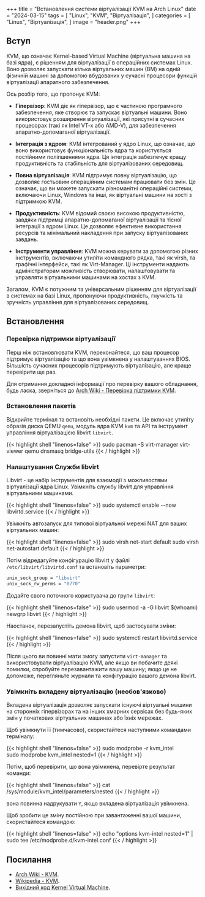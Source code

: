 +++
title = "Встановлення системи віртуалізації KVM на Arch Linux"
date = "2024-03-15"
tags = [
    "Linux",
    "KVM",
    "Віртуалізація",
]
categories = [
    "Linux",
    "Віртуалізація",
]
image = "header.png"
+++

## Вступ

KVM, що означає Kernel-based Virtual Machine (віртуальна машина на базі ядра), є рішенням для віртуалізації в операційних системах Linux. Воно дозволяє запускати кілька віртуальних машин (ВМ) на одній фізичній машині за допомогою вбудованих у сучасні процесори функцій віртуалізації апаратного забезпечення.

Ось розбір того, що пропонує KVM:

- **Гіпервізор**: KVM діє як гіпервізор, що є частиною програмного забезпечення, яке створює та запускає віртуальні машини. Воно використовує розширення віртуалізації, які присутні в сучасних процесорах (такі як Intel VT-x або AMD-V), для забезпечення апаратно-допомаганої віртуалізації.

- **Інтеграція з ядром**: KVM інтегрований у ядро Linux, що означає, що воно використовує функціональність ядра та користується постійними поліпшеннями ядра. Ця інтеграція забезпечує кращу продуктивність та стабільність для віртуалізованих середовищ.

- **Повна віртуалізація**: KVM підтримує повну віртуалізацію, що дозволяє гостьовим операційним системам працювати без змін. Це означає, що ви можете запускати різноманітні операційні системи, включаючи Linux, Windows та інші, як віртуальні машини на хості з підтримкою KVM.

- **Продуктивність**: KVM відомий своєю високою продуктивністю, завдяки підтримці апаратно-допомаганої віртуалізації та тісної інтеграції з ядром Linux. Це дозволяє ефективне використання ресурсів та мінімальний накладення при запуску віртуалізованих завдань.

- **Інструменти управління**: KVM можна керувати за допомогою різних інструментів, включаючи утиліти командного рядка, такі як virsh, та графічні інтерфейси, такі як Virt-Manager. Ці інструменти надають адміністраторам можливість створювати, налаштовувати та управляти віртуальними машинами на хостах з KVM.

Загалом, KVM є потужним та універсальним рішенням для віртуалізації в системах на базі Linux, пропонуючи продуктивність, гнучкість та зручність управління для віртуалізованих середовищ.

## Встановлення

### Перевірка підтримки віртуалізації

Перш ніж встановлювати KVM, переконайтеся, що ваш процесор підтримує віртуалізацію та що вона увімкнена у налаштуваннях BIOS. Більшість сучасних процесорів підтримують віртуалізацію, але краще перевірити ще раз.

Для отримання докладної інформації про перевірку вашого обладнання, будь ласка, зверніться до [Arch Wiki - Перевірка підтримки KVM](https://wiki.archlinux.org/title/KVM#Checking_support_for_KVM).

### Встановлення пакетів

Відкрийте термінал та встановіть необхідні пакети. Це включає утиліту образів диска QEMU `qemu`, модуль ядра KVM `kvm` та API та інструмент управління віртуалізацією libvirt `libvirt`.

{{< highlight shell "linenos=false" >}}
sudo pacman -S virt-manager virt-viewer qemu dnsmasq bridge-utils
{{< / highlight >}}

### Налаштування Служби libvirt

Libvirt - це набір інструментів для взаємодії з можливостями віртуалізації ядра Linux. Увімкніть службу libvirt для управління віртуальними машинами.

{{< highlight shell "linenos=false" >}}
sudo systemctl enable --now libvirtd.service
{{< / highlight >}}

Увімкніть автозапуск для типової віртуальної мережі NAT для ваших віртуальних машин:

{{< highlight shell "linenos=false" >}}
sudo virsh net-start default
sudo virsh net-autostart default
{{< / highlight >}}

Потім відредагуйте конфігурацію libvirt у файлі `/etc/libvirt/libvirtd.conf` та встановіть параметри:

```bash
unix_sock_group = "libvirt"
unix_sock_rw_perms = "0770"
```

Додайте свого поточного користувача до групи `libvirt`:

{{< highlight shell "linenos=false" >}}
sudo usermod -a -G libvirt $(whoami)
newgrp libvirt
{{< / highlight >}}

Наостанок, перезапустіть демона libvirt, щоб застосувати зміни:

{{< highlight shell "linenos=false" >}}
sudo systemctl restart libvirtd.service
{{< / highlight >}}

Після цього ви повинні мати змогу запустити `virt-manager` та використовувати віртуалізацію KVM, але якщо ви побачите деякі помилки, спробуйте перезавантажити вашу машину; якщо це не допоможе, перегляньте журнали та конфігурацію вашого демона libvirt.

### Увімкніть вкладену віртуалізацію (необов'язково)

Вкладена віртуалізація дозволяє запускати існуючі віртуальні машини на сторонніх гіпервізорах та на інших хмарних сервісах без будь-яких змін у початкових віртуальних машинах або їхніх мережах.

Щоб увімкнути її (тимчасово), скористайтеся наступними командами терміналу:

{{< highlight shell "linenos=false" >}}
sudo modprobe -r kvm_intel  
sudo modprobe kvm_intel nested=1
{{< / highlight >}}

Потім, щоб перевірити, що вона увімкнена, перевірте результат команди:

{{< highlight shell "linenos=false" >}}
cat /sys/module/kvm_intel/parameters/nested
{{< / highlight >}}

вона повинна надрукувати `Y`, якщо вкладена віртуалізація увімкнена.

Щоб зробити це зміну постійною при завантаженні вашої машини, скористайтеся командою:

{{< highlight shell "linenos=false" >}}
echo "options kvm-intel nested=1" | sudo tee /etc/modprobe.d/kvm-intel.conf
{{< / highlight >}}

## Посилання

- [Arch Wiki - KVM](https://wiki.archlinux.org/title/KVM).
- [Wikipedia - KVM](https://en.wikipedia.org/wiki/Kernel-based_Virtual_Machine).
- [Вихідний код Kernel Virtual Machine](https://git.kernel.org/pub/scm/virt/kvm/kvm.git).

